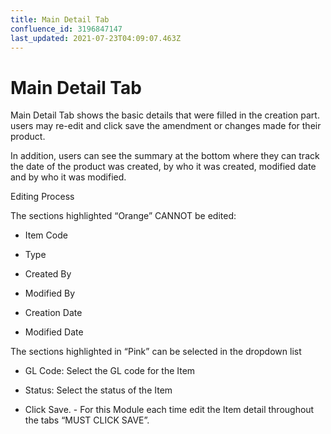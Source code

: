 ```yaml
---
title: Main Detail Tab
confluence_id: 3196847147
last_updated: 2021-07-23T04:09:07.463Z
---
```


# Main Detail Tab

Main Detail Tab shows the basic details that were filled in the creation part. users may re-edit and click save the amendment or changes made for their product.

In addition, users can see the summary at the bottom where they can track the date of the  product was created, by who it was created, modified date and by who it was modified. 

Editing Process

The sections highlighted &ldquo;Orange&rdquo; CANNOT be edited:

- Item Code

- Type

- Created By

- Modified By

- Creation Date

- Modified Date

The sections highlighted in &ldquo;Pink&rdquo; can be selected in the dropdown list 

- GL Code: Select the GL code for the Item

- Status: Select the status of the Item 

- Click Save. - For this Module each time edit the Item detail throughout the tabs &ldquo;MUST CLICK SAVE&rdquo;.
